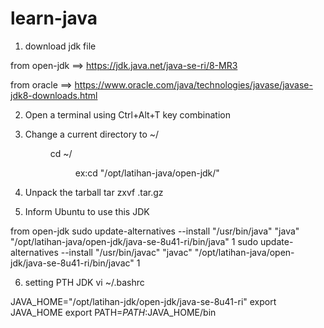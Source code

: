 # learn-java
1. download jdk file

from open-jdk ==> https://jdk.java.net/java-se-ri/8-MR3

from oracle ==> https://www.oracle.com/java/technologies/javase/javase-jdk8-downloads.html



2. Open a terminal using Ctrl+Alt+T key combination

3. Change a current directory to ~/<dir>
cd ~/<dir> ex:cd "/opt/latihan-java/open-jdk/"

4. Unpack the tarball
tar zxvf <name-of-jdk>.tar.gz


5. Inform Ubuntu to use this JDK

from open-jdk
sudo update-alternatives --install "/usr/bin/java" "java" "/opt/latihan-java/open-jdk/java-se-8u41-ri/bin/java" 1
sudo update-alternatives --install "/usr/bin/javac" "javac" "/opt/latihan-java/open-jdk/java-se-8u41-ri/bin/javac" 1

6. setting PTH JDK
vi ~/.bashrc

JAVA_HOME="/opt/latihan-jdk/open-jdk/java-se-8u41-ri"
export JAVA_HOME
export PATH=$PATH:$JAVA_HOME/bin
